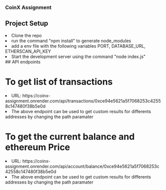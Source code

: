 ### CoinX Assignment

## Project Setup

<li>Clone the repo</li>
<li>run the command "npm install" to generate node_modules</li>
<li>add a env file with the following variables PORT, DATABASE_URL, ETHERSCAN_API_KEY</li>
<li>Start the development server using the command "node index.js" </li>
## API endpoints

# To get list of transactions

<li> URL: https://coinx-assignment.onrender.com/api/transactions/0xce94e5621a5f7068253c42558c147480f38b5e0d </li>
<li>The above endpoint can be used to get custom results for differents addresses by changing the path paramater</li>

# To get the current balance and ethereum Price

<li> URL: https://coinx-assignment.onrender.com/api/account/balance/0xce94e5621a5f7068253c42558c147480f38b5e0d </li>
<li>The above endpoint can be used to get custom results for differents addresses by changing the path paramater</li>
